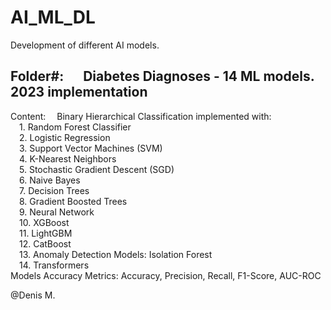 # AI_ML_DL

Development of different AI models.<br>

## Folder#:&nbsp;     &emsp;Diabetes Diagnoses - 14 ML models. 2023 implementation<br>
Content:    &emsp;Binary Hierarchical Classification implemented with:<br>
&emsp;1. Random Forest Classifier<br>
&emsp;2. Logistic Regression<br>
&emsp;3. Support Vector Machines (SVM)<br>
&emsp;4. K-Nearest Neighbors<br>
&emsp;5. Stochastic Gradient Descent (SGD)<br>
&emsp;6. Naive Bayes<br>
&emsp;7. Decision Trees<br>
&emsp;8. Gradient Boosted Trees<br>
&emsp;9. Neural Network<br>
&emsp;10. XGBoost<br>
&emsp;11. LightGBM<br>
&emsp;12. CatBoost<br>
&emsp;13. Anomaly Detection Models: Isolation Forest<br>
&emsp;14. Transformers<br>
Models Accuracy Metrics: Accuracy, Precision, Recall, F1-Score, AUC-ROC<br>

@Denis M.
